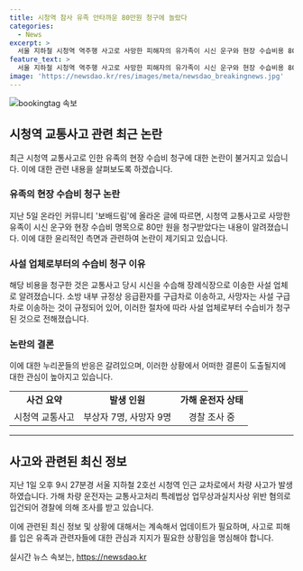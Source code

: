 ```yaml
---
title: 시청역 참사 유족 안타까운 80만원 청구에 놀랐다
categories:
  - News
excerpt: >
  서울 지하철 시청역 역주행 사고로 사망한 피해자의 유가족이 시신 운구와 현장 수습비용 80만 원을 청구받아 논란이 일었습니다. 사설 업체를 통해 이송된 이유는 소방 내부 규정이었고, 이에 대한 누리꾼들의 반응은 엇갈리고 있습니다. 9명의 사망자와 7명의 부상자를 낸 이 사고로 운전자는 업무상 과실치사상 혐의로 경찰 조사를 받고 있습니다. 유족은 해당 비용을 결제했다고 전했지만, 해당 글은 현재 삭제된 상태입니다.
feature_text: >
  서울 지하철 시청역 역주행 사고로 사망한 피해자의 유가족이 시신 운구와 현장 수습비용 80만 원을 청구받아 논란이 일었습니다. 사설 업체를 통해 이송된 이유는 소방 내부 규정이었고, 이에 대한 누리꾼들의 반응은 엇갈리고 있습니다. 9명의 사망자와 7명의 부상자를 낸 이 사고로 운전자는 업무상 과실치사상 혐의로 경찰 조사를 받고 있습니다. 유족은 해당 비용을 결제했다고 전했지만, 해당 글은 현재 삭제된 상태입니다.
image: 'https://newsdao.kr/res/images/meta/newsdao_breakingnews.jpg'
---
```


<p><img src="https://newsdao.kr/res/images/meta/newsdao_breakingnews.jpg" alt="bookingtag 속보" /></p>

<h2 data-ke-size="size26">시청역 교통사고 관련 최근 논란</h2>

<p data-ke-size="size16">최근 시청역 교통사고로 인한 유족의 현장 수습비 청구에 대한 논란이 불거지고 있습니다. 이에 대한 관련 내용을 살펴보도록 하겠습니다.</p>

<h3>유족의 현장 수습비 청구 논란</h3>

<p data-ke-size="size16">지난 5일 온라인 커뮤니티 '보배드림'에 올라온 글에 따르면, 시청역 교통사고로 사망한 유족이 시신 운구와 현장 수습비 명목으로 80만 원을 청구받았다는 내용이 알려졌습니다. 이에 대한 윤리적인 측면과 관련하여 논란이 제기되고 있습니다.</p>

<h3>사설 업체로부터의 수습비 청구 이유</h3>

<p data-ke-size="size16">해당 비용을 청구한 것은 교통사고 당시 시신을 수습해 장례식장으로 이송한 사설 업체로 알려졌습니다. 소방 내부 규정상 응급환자를 구급차로 이송하고, 사망자는 사설 구급차로 이송하는 것이 규정되어 있어, 이러한 절차에 따라 사설 업체로부터 수습비가 청구된 것으로 전해졌습니다.</p>

<h3>논란의 결론</h3>

<p data-ke-size="size16">이에 대한 누리꾼들의 반응은 갈려있으며, 이러한 상황에서 어떠한 결론이 도출될지에 대한 관심이 높아지고 있습니다.</p>

<table>
  <tr>
    <td style="text-align: center; height: 17px;"><b>사건 요약</b></td>
    <td style="text-align: center; height: 17px;"><b>발생 인원</b></td>
    <td style="text-align: center; height: 17px;"><b>가해 운전자 상태</b></td>
  </tr>
  <tr>
    <td style="text-align: center; height: 17px;">시청역 교통사고</td>
    <td style="text-align: center; height: 17px;">부상자 7명, 사망자 9명</td>
    <td style="text-align: center; height: 17px;">경찰 조사 중</td>
  </tr>
</table>

<hr>

<h2 data-ke-size="size26">사고와 관련된 최신 정보</h2>

<p data-ke-size="size16">지난 1일 오후 9시 27분경 서울 지하철 2호선 시청역 인근 교차로에서 차량 사고가 발생하였습니다. 가해 차량 운전자는 교통사고처리 특례법상 업무상과실치사상 위반 혐의로 입건되어 경찰에 의해 조사를 받고 있습니다.</p>

<p data-ke-size="size16">이에 관련된 최신 정보 및 상황에 대해서는 계속해서 업데이트가 필요하며, 사고로 피해를 입은 유족과 관련자들에 대한 관심과 지지가 필요한 상황임을 명심해야 합니다.</p>
실시간 뉴스 속보는, <a href="https://newsdao.kr" rel="dofollow">https://newsdao.kr</a>



